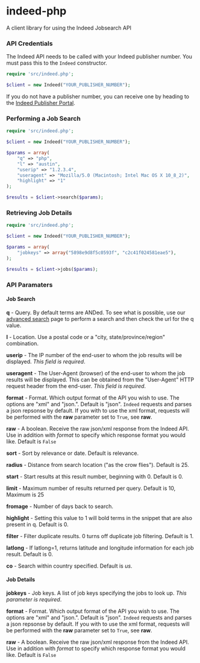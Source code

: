 # indeed-php

A client library for using the Indeed Jobsearch API

### API Credentials

The Indeed API needs to be called with your Indeed publisher number. You must pass this
to the `Indeed` constructor.

```php
require 'src/indeed.php';

$client = new Indeed("YOUR_PUBLISHER_NUMBER");
```

If you do not have a publisher number, you can receive one by heading to the
[Indeed Publisher Portal](https://ads.indeed.com/jobroll/xmlfeed).


### Performing a Job Search

```php
require 'src/indeed.php';

$client = new Indeed("YOUR_PUBLISHER_NUMBER");

$params = array(
    "q" => "php",
    "l" => "austin",
    "userip" => "1.2.3.4",
    "useragent" => "Mozilla/5.0 (Macintosh; Intel Mac OS X 10_8_2)",
    "highlight" => "1"
);

$results = $client->search($params);
```

### Retrieving Job Details

```php
require 'src/indeed.php';

$client = new Indeed("YOUR_PUBLISHER_NUMBER");

$params = array(
    "jobkeys" => array("5898e9d8f5c0593f", "c2c41f024581eae5"),
);

$results = $client->jobs($params);
```

### API Paramaters

#### Job Search

**q** - 
Query. By default terms are ANDed. To see what is possible, use our [advanced search](http://www.indeed.com/advanced_search) page to perform a search and then check the url for the q value.

**l** - 
Location. Use a postal code or a "city, state/province/region" combination.

**userip** - 
The IP number of the end-user to whom the job results will be displayed. *This field is required*.

**useragent** - 
The User-Agent (browser) of the end-user to whom the job results will be displayed. This can be obtained from the "User-Agent" HTTP request header from the end-user. *This field is required*.

**format** - 
Format. Which output format of the API you wish to use. The options are "xml" and "json.". Default is "json". `Indeed` requests and parses a json repsonse by default. If you with to use the xml format, requests will be performed with the **raw** parameter set to `True`, see **raw**.

**raw** - 
A boolean. Receive the raw json/xml response from the Indeed API. Use in addition with *format* to specify which response format you would like. Default is `False`

**sort** - 
Sort by relevance or date. Default is relevance.

**radius** - 
Distance from search location ("as the crow flies"). Default is 25.

**start** - 
Start results at this result number, beginning with 0. Default is 0.

**limit** - 
Maximum number of results returned per query. Default is 10, Maximum is 25

**fromage** - 
Number of days back to search.

**highlight** - 
Setting this value to 1 will bold terms in the snippet that are also present in q. Default is 0.

**filter** - 
Filter duplicate results. 0 turns off duplicate job filtering. Default is 1.

**latlong** - 
If latlong=1, returns latitude and longitude information for each job result. Default is 0.

**co** - 
Search within country specified. Default is *us*.


#### Job Details

**jobkeys** - 
Job keys. A list of job keys specifying the jobs to look up. *This parameter is required*.

**format** - 
Format. Which output format of the API you wish to use. The options are "xml" and "json.". Default is "json". `Indeed` requests and parses a json repsonse by default. If you with to use the xml format, requests will be performed with the **raw** parameter set to `True`, see **raw**.

**raw** - 
A boolean. Receive the raw json/xml response from the Indeed API. Use in addition with *format* to specify which response format you would like. Default is `False`
